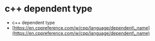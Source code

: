 # c++ dependent type

* c++ dependent type
* [https://en.cppreference.com/w/cpp/language/dependent\_name](https://en.cppreference.com/w/cpp/language/dependent\_name)
